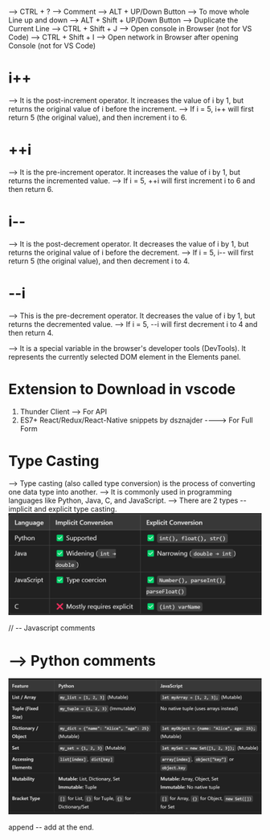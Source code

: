 --> CTRL + ? --> Comment
--> ALT + UP/Down Button --> To move whole Line up and down
--> ALT + Shift + UP/Down Button --> Duplicate the Current Line
--> CTRL + Shift + J --> Open console in Browser (not for VS Code)
--> CTRL + Shift + I --> Open network in Browser after opening Console (not for VS Code)

# i++

--> It is the post-increment operator. It increases the value of i by 1, but returns the original value of i before the increment.
--> If i = 5, i++ will first return 5 (the original value), and then increment i to 6.

# ++i

--> It is the pre-increment operator. It increases the value of i by 1, but returns the incremented value.
--> If i = 5, ++i will first increment i to 6 and then return 6.

# i--

--> It is the post-decrement operator. It decreases the value of i by 1, but returns the original value of i before the decrement.
--> If i = 5, i-- will first return 5 (the original value), and then decrement i to 4.

# --i

--> This is the pre-decrement operator. It decreases the value of i by 1, but returns the decremented value.
--> If i = 5, --i will first decrement i to 4 and then return 4.

--> It is a special variable in the browser's developer tools (DevTools). It represents the currently selected DOM element in the Elements panel.

# Extension to Download in vscode

1. Thunder Client --> For API
2. ES7+ React/Redux/React-Native snippets by dsznajder ----> For Full Form

# Type Casting

--> Type casting (also called type conversion) is the process of converting one data type into another.
--> It is commonly used in programming languages like Python, Java, C, and JavaScript.
--> There are 2 types --implicit and explicit type casting.
![Difference between implicit and explicit regarding different programming language](image.png)

// -- Javascript comments

# --> Python comments

![bracket differences in python and javascript](image-1.png)

append -- add at the end.